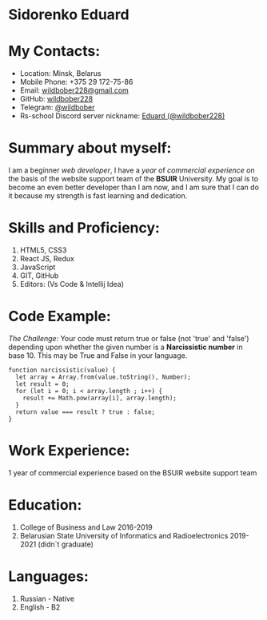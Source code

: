 # Sidorenko Eduard
# **My Contacts:**
* Location: Minsk, Belarus
* Mobile Phone: +375 29 172-75-86
* Email: [wildbober228@gmail.com](wildbober228@gmail.com)
* GitHub: [wildbober228](https://github.com/wildbober228)
* Telegram: [@wildbober](https://t.me/wildbober)
* Rs-school Discord server nickname: [Eduard (@wildbober228)](wildfarmer#4505)

# **Summary about myself:**
I am a beginner _web developer_, 
I have a _year_ of _commercial experience_ on the basis of the website support team of the **BSUIR** University.
My goal is to become an even better developer than I am now, 
and I am sure that I can do it because my strength is fast learning and dedication.
# **Skills and Proficiency:**
 1. HTML5, CSS3
 2. React JS, Redux
 3. JavaScript 
 4. GIT, GitHub
 5. Editors: (Vs Code & Intellij Idea)

# **Code Example:**
*The Challenge:*
Your code must return true or false (not 'true' and 'false') depending upon whether the given number is a **Narcissistic number** in base 10.
This may be True and False in your language.
```
function narcissistic(value) {
  let array = Array.from(value.toString(), Number);
  let result = 0;
  for (let i = 0; i < array.length ; i++) {
    result += Math.pow(array[i], array.length);
  }
  return value === result ? true : false;
}
```
# **Work Experience:**
1 year of commercial experience based on the BSUIR website support team

# **Education:**
 1. College of Business and Law 2016-2019
 1. Belarusian State University of Informatics and Radioelectronics 2019-2021 (didn`t graduate)
# **Languages:**
 1. Russian - Native
 2. English - В2